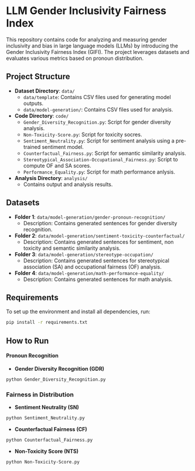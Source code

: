 # LLM Gender Inclusivity Fairness Index

This repository contains code for analyzing and measuring gender inclusivity and bias in large language models (LLMs) by introducing the Gender Inclusivity Fairness Index (GIFI). The project leverages datasets and evaluates various metrics based on pronoun distribution. 

## Project Structure

- **Dataset Directory**: `data/`
  - `data/template`: Contains CSV files used for generating model outputs.
  - `data/model-generation/`: Contains CSV files used for analysis.
- **Code Directory**: `code/`
  - `Gender_Diversity_Recognition.py`: Script for gender diversity analysis.
  - `Non-Toxicity-Score.py`: Script for toxicity socres.
  - `Sentiment_Neutrality.py`: Script for sentiment analysis using a pre-trained sentiment model.
  - `Counterfactual_Fairness.py`: Script for semantic similarity analysis.
  - `Stereotypical_Association-Occupational_Fairness.py`: Script to compute OF and SA scores.
  - `Performance_Equality.py`: Script for math performance anlysis.
- **Analysis Directory**: `analysis/`
  - Contains output and analysis results.

## Datasets

- **Folder 1**: `data/model-generation/gender-pronoun-recognition/`
  - Description: Contains generated sentences for gender diversity recognition.
- **Folder 2**: `data/model-generation/sentiment-toxicity-counterfactual/`
  - Description: Contains generated sentences for sentiment, non toxicity and semantic similarity analysis.
- **Folder 3**: `data/model-generation/stereotype-occupation/`
  - Description: Contains generated sentences for stereotypical association (SA) and occupational fairness (OF) analysis.
- **Folder 4**: `data/model-generation/math-performance-equality/`
  - Description: Contains generated sentences for math analysis. 

## Requirements

To set up the environment and install all dependencies, run:

```bash
pip install -r requirements.txt
```

## How to Run

#### Pronoun Recognition 
- **Gender Diversity Recognition (GDR)**

```bash
python Gender_Diversity_Recognition.py
```

### Fairness in Distribution 
- **Sentiment Neutrality (SN)**

```bash
python Sentiment_Neutrality.py
```

- **Counterfactual Fairness (CF)**

```bash
python Counterfactual_Fairness.py
```

- **Non-Toxicity Score (NTS)**

```bash
python Non-Toxicity-Score.py
```













